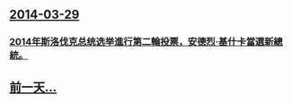 ## [2014-03-29](/zh/news/2014/03/29/index.md)

### [2014年斯洛伐克总统选举進行第二輪投票，安德烈·基什卡當選新總統。 ](/zh/news/2014/03/29/2014年斯洛伐克总统选举進行第二輪投票-安德烈-基什卡當選新總統.md)
## [前一天...](/zh/news/2014/03/27/index.md)

